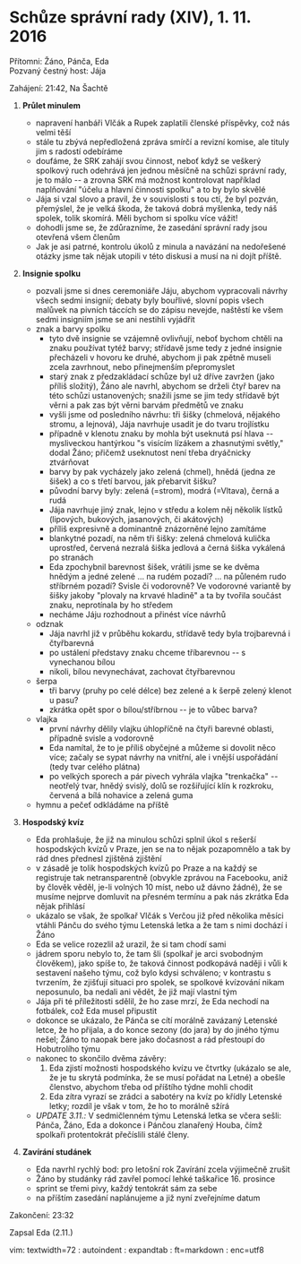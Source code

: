 Schůze správní rady (XIV), 1. 11. 2016
======================================
Přítomni: Žáno, Pánča, Eda  
Pozvaný čestný host: Jája  

Zahájení: 21:42, Na Šachtě

1. **Průlet minulem**  
    - napravení hanbáři Vlčák a Rupek zaplatili členské příspěvky, což
      nás velmi těší
    - stále tu zbývá nepředložená zpráva smírčí a revizní komise, ale
      tituly jim s radostí odebíráme
    - doufáme, že SRK zahájí svou činnost, neboť když se veškerý
      spolkový ruch odehrává jen jednou měsíčně na schůzi správní rady,
      je to málo -- a zrovna SRK má možnost kontrolovat například
      naplňování "účelu a hlavní činnosti spolku" a to by bylo skvělé
    - Jája si vzal slovo a pravil, že v souvislosti s tou ctí, že byl
      pozván, přemýslel, že je velká škoda, že taková dobrá myšlenka,
      tedy náš spolek, tolik skomírá. Měli bychom si spolku více vážit!
    - dohodli jsme se, že zdůrazníme, že zasedání správní rady jsou
      otevřená všem členům
    - Jak je asi patrné, kontrolu úkolů z minula a navázání na
      nedořešené otázky jsme tak nějak utopili v této diskusi a musí na
      ni dojít příště.

2. **Insignie spolku**  
    - pozvali jsme si dnes ceremoniáře Jáju, abychom vypracovali návrhy
      všech sedmi insignií; debaty byly bouřlivé, slovní popis všech
      malůvek na pivních táccích se do zápisu nevejde, naštěstí ke všem
      sedmi insigniím jsme se ani nestihli vyjádřit
    - znak a barvy spolku
        - tyto dvě insignie se vzájemně ovlivňují, neboť bychom chtěli
          na znaku používat tytéž barvy; střídavě jsme tedy z jedné
          insignie přecházeli v hovoru ke druhé, abychom ji pak zpětně
          museli zcela zavrhnout, nebo přinejmenším přepromyslet
        - starý znak z předzakládací schůze byl už dříve zavržen (jako
          příliš složitý), Žáno ale navrhl, abychom se drželi čtyř barev
          na této schůzi ustanovených; snažili jsme se jim tedy střídavě
          být věrni a pak zas být věrni barvám předmětů ve znaku
        - vyšli jsme od posledního návrhu: tři šišky (chmelová, nějakého
          stromu, a lejnová), Jája navrhuje usadit je do tvaru
          trojlístku
        - případně v klenotu znaku by mohla být useknutá psí hlava --
          mysliveckou hantýrkou "s visícím lízákem a zhasnutými světly,"
          dodal Žáno; přičemž useknutost není třeba dryáčnicky
          ztvárňovat
        - barvy by pak vycházely jako zelená (chmel), hnědá (jedna ze
          šišek) a co s třetí barvou, jak přebarvit šišku?
        - původní barvy byly: zelená (=strom), modrá (=Vltava), černá
          a rudá
        - Jája navrhuje jiný znak, lejno v středu a kolem něj několik
          lístků (lipových, bukových, jasanových, či akátových)
        - příliš expresivně a dominantně znázorněné lejno zamítáme
        - blankytné pozadí, na něm tři šišky: zelená chmelová kulička
          uprostřed, červená nezralá šiška jedlová a černá šiška
          vykálená po stranách
        - Eda zpochybnil barevnost šišek, vrátili jsme se ke dvěma
          hnědým a jedné zelené ... na rudém pozadí? ... na půleném rudo
          stříbrném pozadí? Svisle či vodorovně? Ve vodorovné variantě
          by šišky jakoby "plovaly na krvavé hladině" a ta by tvořila
          součást znaku, neprotínala by ho středem
        - necháme Jáju rozhodnout a přinést více návrhů
    - odznak
        - Jája navrhl již v průběhu kokardu, střídavě tedy byla
          trojbarevná i čtyřbarevná
        - po ustálení představy znaku chceme tříbarevnou -- s vynechanou
          bílou
        - nikoli, bílou nevynechávat, zachovat čtyřbarevnou
    - šerpa
        - tři barvy (pruhy po celé délce) bez zelené a k šerpě zelený
          klenot u pasu?
        - zkrátka opět spor o bílou/stříbrnou -- je to vůbec barva?
    - vlajka
        - první návrhy dělily vlajku úhlopříčně na čtyři barevné
          oblasti, případně svisle a vodorovně
        - Eda namítal, že to je příliš obyčejné a můžeme si dovolit něco
          více; začaly se sypat návrhy na vnitřní, ale i vnější
          uspořádání (tedy tvar celého plátna)
        - po velkých sporech a pár pivech vyhrála vlajka "trenkačka" --
          neotřelý tvar, hnědý svislý, dolů se rozšiřující klín
          k rozkroku, červená a bílá nohavice a zelená guma
    - hymnu a pečeť odkládáme na příště

3. **Hospodský kvíz**  
    - Eda prohlašuje, že již na minulou schůzi splnil úkol s rešerší
      hospodských kvízů v Praze, jen se na to nějak pozapomnělo a tak by
      rád dnes přednesl zjištěná zjištění
    - v zásadě je tolik hospodských kvízů po Praze a na každý se
      registruje tak netransparentně (obvykle zprávou na Facebooku, aniž
      by člověk věděl, je-li volných 10 míst, nebo už dávno žádné), že
      se musíme nejprve domluvit na přesném termínu a pak nás zkrátka
      Eda nějak přihlásí
    - ukázalo se však, že spolkař Vlčák s Verčou již před několika
      měsíci vtáhli Pánču do svého týmu Letenská letka a že tam s nimi
      dochází i Žáno
    - Eda se velice rozezlil až urazil, že si tam chodí sami
    - jádrem sporu nebylo to, že tam šli (spolkař je arci svobodným
      člověkem), jako spíše to, že taková činnost podkopává naději
      i vůli k sestavení našeho týmu, což bylo kdysi schváleno;
      v kontrastu s tvrzením, že zjišťují situaci pro spolek, se
      spolkové kvízování nikam neposunulo, ba nedali ani vědět, že již
      mají vlastní tým
    - Jája při té příležitosti sdělil, že ho zase mrzí, že Eda nechodí
      na fotbálek, což Eda musel připustit
    - dokonce se ukázalo, že Pánča se cítí morálně zavázaný Letenské
      letce, že ho přijala, a do konce sezony (do jara) by do jiného
      týmu nešel; Žáno to naopak bere jako dočasnost a rád přestoupí do
      Hobutrolího týmu
    - nakonec to skončilo dvěma závěry:
        1. Eda zjistí možnosti hospodského kvízu ve čtvrtky (ukázalo se
           ale, že je tu skrytá podmínka, že se musí pořádat na Letné)
           a obešle členstvo, abychom třeba od příštího týdne mohli
           chodit
        2. Eda zítra vyrazí se zrádci a sabotéry na kvíz po křídly
           Letenské letky; rozdíl je však v tom, že ho to morálně sžírá
    - *UPDATE 3.11.:* V sedmičlenném týmu Letenská letka se včera sešli:
      Pánča, Žáno, Eda a dokonce i Pánčou zlanařený Houba, čímž spolkaři
      protentokrát přečíslili stálé členy.

4. **Zavírání studánek**  
    - Eda navrhl rychlý bod: pro letošní rok Zavírání zcela výjimečně
      zrušit
    - Žáno by studánky rád zavřel pomocí lehké taškařice 16. prosince
    - sprint se třemi pivy, každý tentokrát sám za sebe
    - na příštím zasedání naplánujeme a již nyní zveřejníme datum

Zakončení: 23:32

Zapsal Eda (2.11.)

 vim: textwidth=72 : autoindent : expandtab : ft=markdown :
 enc=utf8
